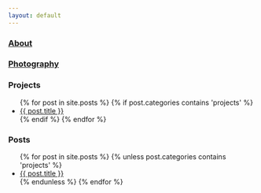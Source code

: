 ```yaml
---
layout: default
---
```


<h3><a href="/about">About</a></h3>
<h3><a href="/photography">Photography</a></h3>

<h3>Projects</h3>
<ul>
  {% for post in site.posts %}
    {% if post.categories contains 'projects' %}
      <li>
        <a href="{{ post.url }}">{{ post.title }}</a>
      </li>
    {% endif %}
  {% endfor %}
</ul>

<h3>Posts</h3>
<ul>
  {% for post in site.posts %}
    {% unless post.categories contains 'projects' %}
      <li>
        <a href="{{ post.url }}">{{ post.title }}</a>
      </li>
    {% endunless %}
  {% endfor %}
</ul>
